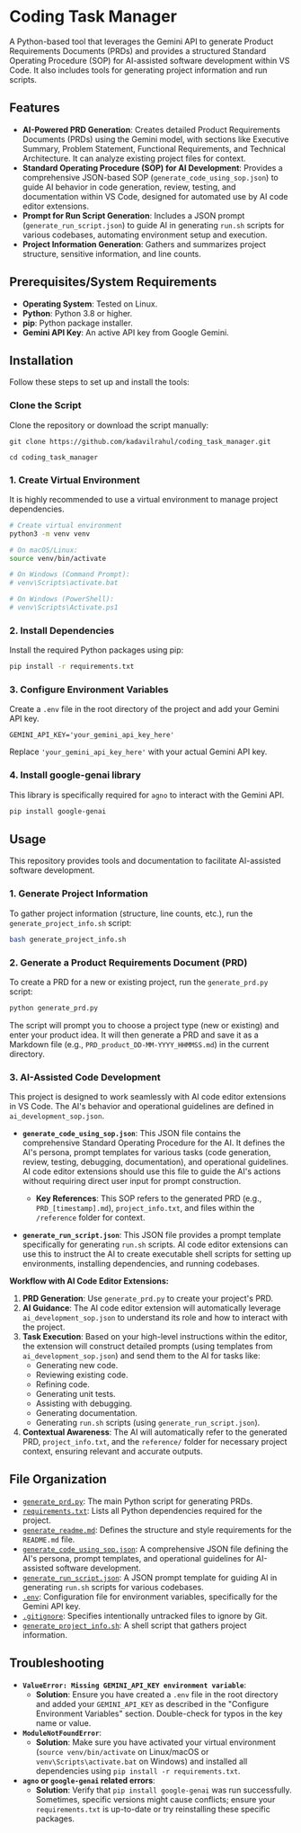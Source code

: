 # Coding Task Manager

A Python-based tool that leverages the Gemini API to generate Product Requirements Documents (PRDs) and provides a structured Standard Operating Procedure (SOP) for AI-assisted software development within VS Code. It also includes tools for generating project information and run scripts.

## Features

*   **AI-Powered PRD Generation**: Creates detailed Product Requirements Documents (PRDs) using the Gemini model, with sections like Executive Summary, Problem Statement, Functional Requirements, and Technical Architecture. It can analyze existing project files for context.
*   **Standard Operating Procedure (SOP) for AI Development**: Provides a comprehensive JSON-based SOP (`generate_code_using_sop.json`) to guide AI behavior in code generation, review, testing, and documentation within VS Code, designed for automated use by AI code editor extensions.
*   **Prompt for Run Script Generation**: Includes a JSON prompt (`generate_run_script.json`) to guide AI in generating `run.sh` scripts for various codebases, automating environment setup and execution.
*   **Project Information Generation**: Gathers and summarizes project structure, sensitive information, and line counts.

## Prerequisites/System Requirements

*   **Operating System**: Tested on Linux.
*   **Python**: Python 3.8 or higher.
*   **pip**: Python package installer.
*   **Gemini API Key**: An active API key from Google Gemini.

## Installation

Follow these steps to set up and install the tools:

### Clone the Script
Clone the repository or download the script manually:
```
git clone https://github.com/kadavilrahul/coding_task_manager.git
```
```
cd coding_task_manager
```

### 1. Create Virtual Environment

It is highly recommended to use a virtual environment to manage project dependencies.

```bash
# Create virtual environment
python3 -m venv venv

# On macOS/Linux:
source venv/bin/activate

# On Windows (Command Prompt):
# venv\Scripts\activate.bat

# On Windows (PowerShell):
# venv\Scripts\Activate.ps1
```

### 2. Install Dependencies

Install the required Python packages using pip:

```bash
pip install -r requirements.txt
```

### 3. Configure Environment Variables

Create a `.env` file in the root directory of the project and add your Gemini API key.

```
GEMINI_API_KEY='your_gemini_api_key_here'
```

Replace `'your_gemini_api_key_here'` with your actual Gemini API key.

### 4. Install google-genai library

This library is specifically required for `agno` to interact with the Gemini API.

```bash
pip install google-genai
```

## Usage

This repository provides tools and documentation to facilitate AI-assisted software development.

### 1. Generate Project Information

To gather project information (structure, line counts, etc.), run the `generate_project_info.sh` script:

```bash
bash generate_project_info.sh
```

### 2. Generate a Product Requirements Document (PRD)

To create a PRD for a new or existing project, run the `generate_prd.py` script:

```bash
python generate_prd.py
```
The script will prompt you to choose a project type (new or existing) and enter your product idea. It will then generate a PRD and save it as a Markdown file (e.g., `PRD_product_DD-MM-YYYY_HHMMSS.md`) in the current directory.

### 3. AI-Assisted Code Development

This project is designed to work seamlessly with AI code editor extensions in VS Code. The AI's behavior and operational guidelines are defined in `ai_development_sop.json`.

*   **`generate_code_using_sop.json`**: This JSON file contains the comprehensive Standard Operating Procedure for the AI. It defines the AI's persona, prompt templates for various tasks (code generation, review, testing, debugging, documentation), and operational guidelines. AI code editor extensions should use this file to guide the AI's actions without requiring direct user input for prompt construction.
    *   **Key References**: This SOP refers to the generated PRD (e.g., `PRD_[timestamp].md`), `project_info.txt`, and files within the `/reference` folder for context.

*   **`generate_run_script.json`**: This JSON file provides a prompt template specifically for generating `run.sh` scripts. AI code editor extensions can use this to instruct the AI to create executable shell scripts for setting up environments, installing dependencies, and running codebases.

**Workflow with AI Code Editor Extensions:**

1.  **PRD Generation**: Use `generate_prd.py` to create your project's PRD.
2.  **AI Guidance**: The AI code editor extension will automatically leverage `ai_development_sop.json` to understand its role and how to interact with the project.
3.  **Task Execution**: Based on your high-level instructions within the editor, the extension will construct detailed prompts (using templates from `ai_development_sop.json`) and send them to the AI for tasks like:
    *   Generating new code.
    *   Reviewing existing code.
    *   Refining code.
    *   Generating unit tests.
    *   Assisting with debugging.
    *   Generating documentation.
    *   Generating `run.sh` scripts (using `generate_run_script.json`).
4.  **Contextual Awareness**: The AI will automatically refer to the generated PRD, `project_info.txt`, and the `reference/` folder for necessary project context, ensuring relevant and accurate outputs.

## File Organization

*   [`generate_prd.py`](generate_prd.py): The main Python script for generating PRDs.
*   [`requirements.txt`](requirements.txt): Lists all Python dependencies required for the project.
*   [`generate_readme.md`](generate_readme.md): Defines the structure and style requirements for the `README.md` file.
*   [`generate_code_using_sop.json`](generate_code_using_sop.json): A comprehensive JSON file defining the AI's persona, prompt templates, and operational guidelines for AI-assisted software development.
*   [`generate_run_script.json`](generate_run_script.json): A JSON prompt template for guiding AI in generating `run.sh` scripts for various codebases.
*   [`.env`](.env): Configuration file for environment variables, specifically for the Gemini API key.
*   [`.gitignore`](.gitignore): Specifies intentionally untracked files to ignore by Git.
*   [`generate_project_info.sh`](generate_project_info.sh): A shell script that gathers project information.


## Troubleshooting

*   **`ValueError: Missing GEMINI_API_KEY environment variable`**:
    *   **Solution**: Ensure you have created a `.env` file in the root directory and added your `GEMINI_API_KEY` as described in the "Configure Environment Variables" section. Double-check for typos in the key name or value.
*   **`ModuleNotFoundError`**:
    *   **Solution**: Make sure you have activated your virtual environment (`source venv/bin/activate` on Linux/macOS or `venv\Scripts\activate.bat` on Windows) and installed all dependencies using `pip install -r requirements.txt`.
*   **`agno` or `google-genai` related errors**:
    *   **Solution**: Verify that `pip install google-genai` was run successfully. Sometimes, specific versions might cause conflicts; ensure your `requirements.txt` is up-to-date or try reinstalling these specific packages.
